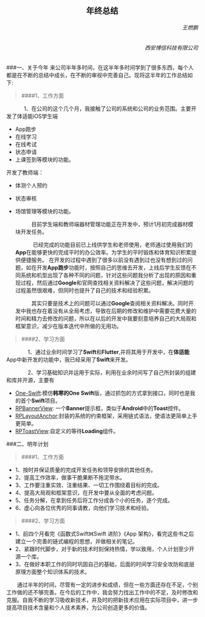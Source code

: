 <h2><center>年终总结</h2>
<h6 align='right'>王燃鹏</h6>
<h6 align='right'>西安博信科技有限公司</h6>
###一、关于今年
   来公司半年多时间，在这半年多时间学到了很多东西，每个人都是在不断的总结中成长，在不断的审视中完善自己。现将这半年的工作总结如下:

> ####1、工作方面

&emsp;&emsp;&emsp; 1、在公司的这个几个月，我接触了公司的系统和公司的业务范围。主要开发了体适能iOS学生端

* App跑步
* 在线学习
* 在线考试
* 状态申请
* 上课签到等模块的功能。

 开发了教师端：

* 体测个人预约

* 状态审核

* 场馆管理等模块的功能。
  


  &emsp;&emsp;&emsp;目前学生端和教师端器材管理功能正在开发中，预计1月初完成器材模块开发任务。

  &emsp;&emsp;&emsp; 已经完成的功能目前已上线供学生和老师使用，老师通过使用我们的**App**在能够更快的完成平时的办公效率。为学生的平时锻炼和体育知识积累提供便捷服务。
  在开发的过程中遇到了很多以前没有遇到过也没有想到过的问题，如在开发**App跑步**功能时，按照自己的思维去开发，上线后学生反馈在不同系统和机型出现了各种不同的问题，针对这些问题我分析了出现的原因和重现过程，然后通过**Google**和官网查找相关资料解决了这些问题，解决问题的过程虽然很艰难，但同时也提升了自己的技术和经验积累。

  &emsp;&emsp;&emsp;其实只要是技术上的问题可以通过**Google**查阅相关资料解决。同时开发中我也存在着没有从全局考虑，导致在后期的修改和维护中需要花费大量的时间和精力去修改的问题，所以在以后的开发中我要刻意培养自己的大局观和框架意识，减少在版本迭代中所做的无用功。


> ####2、学习方面

&emsp;&emsp;&emsp;&emsp;1、通过业余时间学习了**Swift**和**Flutter**,并将其用于开发中，在**体适能**App中新开发的功能中，我已经采用了**Swift**来开发。

&emsp;&emsp;&emsp;&emsp;2、学习基础知识并运用于实际，利用在业余时间写了自己所封装的组建和库并开源，主要有

* [One-Swift](https://github.com/dengfeng520/One-Swift):模仿**韩寒的One Swift**版，通过抓包的方式拿到接口，同时也是我的首个**Swift**项目。
* [RPBannerView](https://github.com/dengfeng520/RPBannerView): 一个**Banner**提示框，类似于**Android**中的**Toast**控件。
* [RPLayoutAnchor](https://github.com/dengfeng520/RPLayoutAnchor):封装的系统的约束框架，采用链式语法，使语法更简单上手更简单。
* [RPToastView](https://github.com/dengfeng520/RPToastView):自定义的等待**Loading**组件。


###二、明年计划

> ####1、工作方面

* 1、按时并保证质量的完成开发任务和领导安排的其他任务。
* 2、提高工作效率，做事干脆果断不拖泥带水。
* 3、工作要注重实效、注重结果、一切工作围绕着目标的完成。
* 4、提高大局观和框架意识，在开发中要从全面的考虑问题。
* 5、任务分解，在拿到任务后将工作分成各个小的任务，逐个完成。
* 6、虚心向各位优秀的同事请教，向他们学习技术和经验。

> ####2、学习方面

* 1、前四个月看完《函数式Swift》《Swift 进阶》《App 架构》，看完这些书之后建立一个完善的链式编程的思想，并做相关的笔记。
* 2、紧跟时代脚步，对于新的技术时刻保持热情，学以致用，个人计划至少开源一个库。
* 3、在做好本职工作的同时巩固自己的基础，后面的时间学习安全攻防和底层原理方面整个知识体系的技术。

 &emsp;&emsp;通过半年的时间，尽管有一定的进步和成绩，但在一些方面还存在不足，个别工作做的还不够完善。在今后的工作中，我会努力找出工作中的不足，及时修改和克服。自我不断的学习吸收新技术，并及时的把新技术应用在实际项目中，进一步提高项目技术含量和个人技术素养，为公司创造更多的价值。
